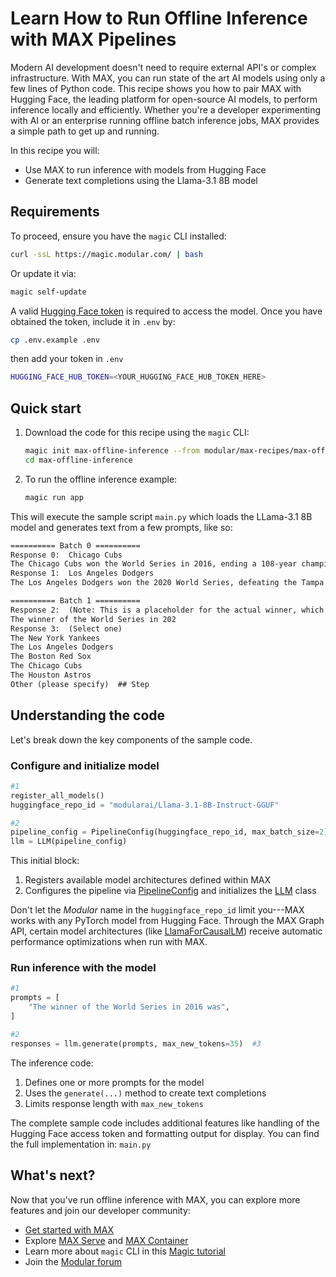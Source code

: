 # Learn How to Run Offline Inference with MAX Pipelines

Modern AI development doesn't need to require external API's or complex infrastructure. With MAX, you can run state of the art AI models using only a few lines of Python code. This recipe shows you how to pair MAX with Hugging Face, the leading platform for open-source AI models, to perform inference locally and efficiently. Whether you're a developer experimenting with AI or an enterprise running offline batch inference jobs, MAX provides a simple path to get up and running.

In this recipe you will:

- Use MAX to run inference with models from Hugging Face
- Generate text completions using the Llama-3.1 8B model

## Requirements

To proceed, ensure you have the `magic` CLI installed:

```bash
curl -ssL https://magic.modular.com/ | bash
```

Or update it via:

```bash
magic self-update
```

A valid [Hugging Face token](https://huggingface.co/settings/tokens) is required to access the model.
Once you have obtained the token, include it in `.env` by:

```bash
cp .env.example .env
```

then add your token in `.env`

```bash
HUGGING_FACE_HUB_TOKEN=<YOUR_HUGGING_FACE_HUB_TOKEN_HERE>
```

## Quick start

1. Download the code for this recipe using the `magic` CLI:

    ```bash
    magic init max-offline-inference --from modular/max-recipes/max-offline-inference
    cd max-offline-inference
    ```

2. To run the offline inference example:

    ```bash
    magic run app
    ```

This will execute the sample script `main.py` which loads the LLama-3.1 8B model and generates text from a few prompts, like so:

```txt
========== Batch 0 ==========
Response 0:  Chicago Cubs
The Chicago Cubs won the World Series in 2016, ending a 108-year championship drought. The Cubs defeated the Cleveland Indians in the series, 4
Response 1:  Los Angeles Dodgers
The Los Angeles Dodgers won the 2020 World Series, defeating the Tampa Bay Rays in six games. The Dodgers won the final game 3-1

========== Batch 1 ==========
Response 2:  (Note: This is a placeholder for the actual winner, which will be determined by the outcome of the 2024 season.)
The winner of the World Series in 202
Response 3:  (Select one)
The New York Yankees
The Los Angeles Dodgers
The Boston Red Sox
The Chicago Cubs
The Houston Astros
Other (please specify)  ## Step
```

## Understanding the code

Let's break down the key components of the sample code.

### Configure and initialize model

```python
#1
register_all_models()
huggingface_repo_id = "modularai/Llama-3.1-8B-Instruct-GGUF"

#2
pipeline_config = PipelineConfig(huggingface_repo_id, max_batch_size=2)
llm = LLM(pipeline_config)
```

This initial block:

1. Registers available model architectures defined within MAX
2. Configures the pipeline via [PipelineConfig](https://docs.modular.com/max/api/python/pipelines/config/#max.pipelines.config.PipelineConfig) and initializes the [LLM](https://docs.modular.com/max/api/python/entrypoints#max.entrypoints.LLM) class

Don't let the *Modular* name in the `huggingface_repo_id` limit you---MAX works with any PyTorch model from Hugging Face. Through the MAX Graph API, certain model architectures (like [LlamaForCausalLM](https://huggingface.co/docs/transformers/v4.48.0/en/model_doc/llama#transformers.LlamaForCausalLM)) receive automatic performance optimizations when run with MAX.

### Run inference with the model

```python
#1
prompts = [
    "The winner of the World Series in 2016 was",
]

#2
responses = llm.generate(prompts, max_new_tokens=35)  #3
```

The inference code:

1. Defines one or more prompts for the model
2. Uses the `generate(...)` method to create text completions
3. Limits response length with `max_new_tokens`

The complete sample code includes additional features like handling of the Hugging Face access token and formatting output for display. You can find the full implementation in: `main.py`

## What's next?

Now that you've run offline inference with MAX, you can explore more features and join our developer community:

- [Get started with MAX](https://docs.modular.com/max/get-started)
- Explore [MAX Serve](https://docs.modular.com/max/serve) and [MAX Container](https://docs.modular.com/max/container/)
- Learn more about `magic` CLI in this [Magic tutorial](https://docs.modular.com/max/tutorials/magic)
- Join the [Modular forum](https://forum.modular.com/)
